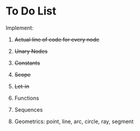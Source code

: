 # To Do List

Implement:

1. ~~Actual line of code for every node~~

2. ~~Unary Nodes~~

3. ~~Constants~~

4. ~~Scope~~

5. ~~Let-in~~

6. Functions

7. Sequences

8. Geometrics: point, line, arc, circle, ray, segment 